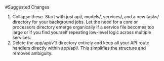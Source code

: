 #Suggested Changes
1. Collapse these. Start with just api/, models/, services/, and a new tasks/ directory for your background jobs. Let the need for a core or processors directory emerge organically if a service file becomes too large or if you find yourself repeating low-level logic across multiple services.
2. Delete the app/api/v1/ directory entirely and keep all your API route handlers directly within app/api/. This simplifies the structure and removes ambiguity.

